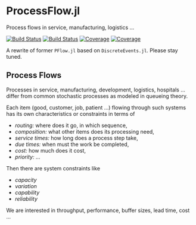 # ProcessFlow.jl

Process flows in service, manufacturing, logistics …

[![Build Status](https://travis-ci.com/pbayer/ProcessFlow.jl.svg?branch=master)](https://travis-ci.com/pbayer/ProcessFlow.jl)
[![Build Status](https://ci.appveyor.com/api/projects/status/github/pbayer/ProcessFlow.jl?svg=true)](https://ci.appveyor.com/project/pbayer/ProcessFlow-jl)
[![Coverage](https://codecov.io/gh/pbayer/ProcessFlow.jl/branch/master/graph/badge.svg)](https://codecov.io/gh/pbayer/ProcessFlow.jl)
[![Coverage](https://coveralls.io/repos/github/pbayer/ProcessFlow.jl/badge.svg?branch=master)](https://coveralls.io/github/pbayer/ProcessFlow.jl?branch=master)

A rewrite of former `PFlow.jl` based on `DiscreteEvents.jl`. Please stay tuned.

## Process Flows

Processes in service, manufacturing, development, logistics, hospitals ... differ from common stochastic processes as modeled in queueing theory.

Each item (good, customer, job, patient ...) flowing through such systems has its own characteristics or constraints in terms of

- *routing:* where does it go, in which sequence,
- *composition:* what other items does its processing need,
- *service times:* how long does a process step take,
- *due times:* when must the work be completed,
- *cost:* how much does it cost,
- *priority:* …

Then there are system constraints like

- *capacity*
- *variation*
- *capability*
- *reliability*

We are interested in throughput, performance, buffer sizes, lead time, cost ...
